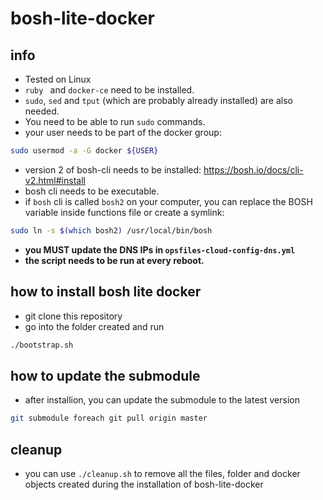 # bosh-lite-docker

## info
* Tested on Linux
* ```ruby ``` and ```docker-ce``` need to be installed.
* ```sudo```, ```sed``` and ```tput``` (which are probably already installed) are also needed.
* You need to be able to run ```sudo``` commands.
* your user needs to be part of the docker group:
```sh
sudo usermod -a -G docker ${USER}
```
* version 2 of bosh-cli needs to be installed: https://bosh.io/docs/cli-v2.html#install
* bosh cli needs to be executable.
* if ```bosh``` cli is called ```bosh2``` on your computer, you can replace the BOSH variable inside functions file or create a symlink:
```sh
sudo ln -s $(which bosh2) /usr/local/bin/bosh
```
* **you MUST update the DNS IPs in ```opsfiles-cloud-config-dns.yml```**
* **the script needs to be run at every reboot.**

## how to install bosh lite docker
* git clone this repository
* go into the folder created and run
```sh
./bootstrap.sh
```
## how to update the submodule
* after installion, you can update the submodule to the latest version
```sh
git submodule foreach git pull origin master
```
## cleanup
* you can use ```./cleanup.sh``` to remove all the files, folder and docker objects created during the installation of bosh-lite-docker


